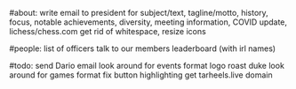 #about:
	write email to president for 
		subject/text, tagline/motto, 
		history, focus, notable achievements, diversity, 
		meeting information, COVID update, lichess/chess.com
	get rid of whitespace, resize icons

#people:
	list of officers
	talk to our members
	leaderboard (with irl names)


#todo:
	send Dario email
	look around for events format
	logo
	roast duke
	look around for games format
	fix button highlighting
	get tarheels.live domain
